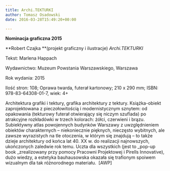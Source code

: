 ```yaml
---
title: Archi.TEKTURKI
author: Tomasz Osadowski
date: 2016-03-28T15:49:20+00:00

---
```

**Nominacja graficzna 2015**

**Robert Czajka **(projekt graficzny i ilustracje) _Archi.TEKTURKI_

Tekst: Marlena Happach

Wydawnictwo: Muzeum Powstania Warszawskiego, Warszawa

Rok wydania: 2015

Ilość stron: 108; Oprawa twarda, futerał kartonowy; 210 x 290 mm; ISBN: 978-83-64308-01-7, wiek: 4+

Architektura grafiki i tektury, grafika architektury z tektury. Książka-obiekt zaprojektowana z pieczołowitością i modernistycznym sznytem: od opakowania (tekturowy futerał otwierający się niczym szuflada) po atrakcyjne rozkładówki w trzech kolorach: żółci, czerwieni i brązu. Subiektywny atlas powojennych budynków Warszawy z uwzględnieniem obiektów charakternych – niekoniecznie pięknych, nieczęsto wybitnych, ale zawsze wyrazistych na tle otoczenia, w którym się znajdują – to także dzieje architektury od końca lat 40. XX w. do realizacji najnowszych, ukończonych zaledwie rok temu. Uczta dla wszystkich (jest to _pop-up book _zrealizowany przy pomocy Pracowni Projektowej i Pirells Innovative), dużo wiedzy, a estetyka bauhausowska okazała się trafionym spoiwem wizualnym dla tak różnorodnego materiału.  [AWP]

 
